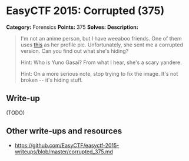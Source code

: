 # EasyCTF 2015: Corrupted (375)

**Category:** Forensics
**Points:** 375
**Solves:** 
**Description:**

> I'm not an anime person, but I have weeaboo friends. One of them uses [this](https://github.com/EasyCTF/easyctf-2015-writeups/files/yuno.jpg) as her profile pic. Unfortunately, she sent me a corrupted version. Can you find out what she's hiding?
> 
> 
> Hint: Who is Yuno Gasai? From what I hear, she's a scary yandere.
> 
> Hint: On a more serious note, stop trying to fix the image. It's not broken -- it's hiding stuff.

## Write-up

(TODO)

## Other write-ups and resources

* <https://github.com/EasyCTF/easyctf-2015-writeups/blob/master/corrupted_375.md>
